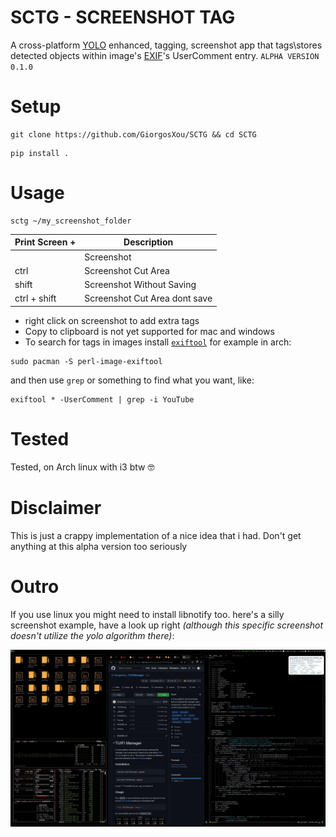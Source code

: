 # SCTG - SCREENSHOT TAG 
A cross-platform [YOLO](https://github.com/AlexeyAB/darknet) enhanced, tagging, screenshot app that tags\\stores detected objects within image's [EXIF](https://en.wikipedia.org/wiki/Exif)'s UserComment entry. `ALPHA VERSION 0.1.0`

# Setup
```terminal
git clone https://github.com/GiorgosXou/SCTG && cd SCTG
```
```terminal
pip install .
```


# Usage
```terminal
sctg ~/my_screenshot_folder
```

| Print Screen +   | Description |
|     ----         |    -----    |
|                  | Screenshot |
|    ctrl          | Screenshot Cut Area |
|    shift         | Screenshot Without Saving |
|    ctrl + shift  | Screenshot Cut Area dont save |

* right click on screenshot to add extra tags
* Copy to clipboard is not yet supported for mac and windows
* To search for tags in images install [`exiftool`](https://exiftool.org/) for example in arch:
```terminal
sudo pacman -S perl-image-exiftool
```
and then use `grep` or something to find what you want, like:
```terminal
exiftool * -UserComment | grep -i YouTube
```


# Tested
Tested, on Arch linux with i3 btw 🤓

# Disclaimer
This is just a crappy implementation of a nice idea that i had. Don't get anything at this alpha version too seriously

# Outro
If you use linux you might need to install libnotify too. here's a silly screenshot example, have a look up right *(although this specific screenshot doesn't utilize the yolo algorithm there)*:

<img title="a title" alt="Alt text" src="./sctg_2022-12-06 02:58:31.587667.jpg">
